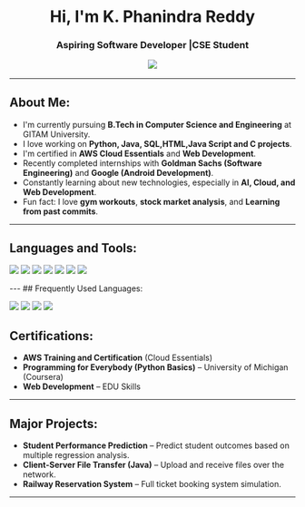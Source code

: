 <h1 align="center">Hi, I'm K. Phanindra Reddy</h1>
<h3 align="center">Aspiring Software Developer |CSE Student

<p align="center">
  <img src="https://readme-typing-svg.herokuapp.com/?lines=Welcome+to+my+GitHub+Profile!;Passionate+about+Technology;Eager+to+Learn+and+Grow!&center=true&width=500&height=45">
</p>
   
---      
      
##  About Me:    
-  I'm currently pursuing **B.Tech in Computer Science and Engineering** at GITAM University.
-  I love working on **Python, Java, SQL,HTML,Java Script and C projects**.
-  I'm certified in **AWS Cloud Essentials** and **Web Development**.
-  Recently completed internships with **Goldman Sachs (Software Engineering)** and **Google (Android Development)**.   
-  Constantly learning about new technologies, especially in **AI, Cloud, and Web Development**.
-  Fun fact: I love **gym workouts**, **stock market analysis**, and **Learning from past commits**.
   
---
   
##  Languages and Tools: 
<p align="left"> 
  <img src="https://img.shields.io/badge/C-00599C?style=for-the-badge&logo=c&logoColor=white" />
  <img src="https://img.shields.io/badge/Java-007396?style=for-the-badge&logo=java&logoColor=white" />
  <img src="https://img.shields.io/badge/Python-3776AB?style=for-the-badge&logo=python&logoColor=white" />
  <img src="https://img.shields.io/badge/SQL-003B57?style=for-the-badge&logo=sqlite&logoColor=white" />
  <img src="https://img.shields.io/badge/HTML-E34F26?style=for-the-badge&logo=html5&logoColor=white" />
  <img src="https://img.shields.io/badge/CSS-1572B6?style=for-the-badge&logo=css3&logoColor=white" />
  <img src="https://img.shields.io/badge/JavaScript-F7DF1E?style=for-the-badge&logo=javascript&logoColor=black" />
</p>
---
##  Frequently Used Languages:
<p align="left">
  <img src="https://img.shields.io/badge/HTML5-E34F26?style=for-the-badge&logo=html5&logoColor=white" />
  <img src="https://img.shields.io/badge/JavaScript-F7DF1E?style=for-the-badge&logo=javascript&logoColor=black" />
  <img src="https://img.shields.io/badge/Python-3776AB?style=for-the-badge&logo=python&logoColor=white" />
  <img src="https://img.shields.io/badge/Java-007396?style=for-the-badge&logo=java&logoColor=white" />
</p> 

##  Certifications:

- **AWS Training and Certification** (Cloud Essentials) 
- **Programming for Everybody (Python Basics)** – University of Michigan (Coursera)
- **Web Development** – EDU Skills 
 
--- 

##  Major Projects:
-  **Student Performance Prediction** – Predict student outcomes based on multiple regression analysis.
-  **Client-Server File Transfer (Java)** – Upload and receive files over the network.
-  **Railway Reservation System** – Full ticket booking system simulation.

---  
 


 
